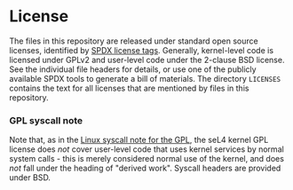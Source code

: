 <!--
     Copyright 2020, Data61, CSIRO (ABN 41 687 119 230)

     SPDX-License-Identifier: CC-BY-SA-4.0
-->

# License

The files in this repository are released under standard open source
licenses, identified by [SPDX license tags][1]. Generally, kernel-level
code is licensed under GPLv2 and user-level code under the 2-clause BSD
license. See the individual file headers for details, or use one of the
publicly available SPDX tools to generate a bill of materials. The
directory `LICENSES` contains the text for all licenses that are
mentioned by files in this repository.

### GPL syscall note
Note that, as in the [Linux syscall note for the GPL][2], the seL4
kernel GPL license does *not* cover user-level code that uses kernel
services by normal system calls - this is merely considered normal use
of the kernel, and does *not* fall under the heading of "derived work".
Syscall headers are provided under BSD.


[1]: https://spdx.org
[2]: https://spdx.org/licenses/Linux-syscall-note.html